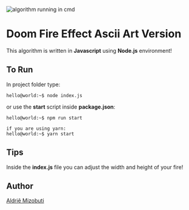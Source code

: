 ![algorithm running in cmd](https://i.imgur.com/FOdCEcN.gif)
# Doom Fire Effect Ascii Art Version
This algorithm is written in **Javascript** using **Node.js** environment!
## To Run
In project folder type:
```console
hello@world:~$ node index.js
```
or use the **start** script inside **package.json**:
```console
hello@world:~$ npm run start

if you are using yarn:
hello@world:~$ yarn start
```
## Tips
Inside the **index.js** file you can adjust the width and height of your fire!

## Author
[Aldriê Mizobuti](https://github.com/Aldrie)